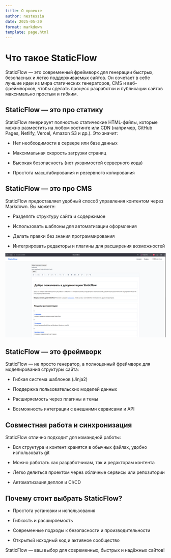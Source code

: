 ```yaml
---
title: О проекте
author: nestessia
date: 2025-05-20
format: markdown
template: page.html
---
```


# Что такое StaticFlow

StaticFlow — это современный фреймворк для генерации быстрых, безопасных и легко поддерживаемых сайтов. Он сочетает в себе лучшие идеи из мира статических генераторов, CMS и веб-фреймворков, чтобы сделать процесс разработки и публикации сайтов максимально простым и гибким.

## StaticFlow — это про статику

StaticFlow генерирует полностью статические HTML-файлы, которые можно разместить на любом хостинге или CDN (например, GitHub Pages, Netlify, Vercel, Amazon S3 и др.). Это значит:

- Нет необходимости в сервере или базе данных

- Максимальная скорость загрузки страниц

- Высокая безопасность (нет уязвимостей серверного кода)

- Простота масштабирования и резервного копирования

## StaticFlow — это про CMS

StaticFlow предоставляет удобный способ управления контентом через Markdown. Вы можете:

- Разделять структуру сайта и содержимое

- Использовать шаблоны для автоматизации оформления

- Делать правки без знания программирования

- Интегрировать редакторы и плагины для расширения возможностей


![StaticFlow CMS](/media/block_editor.png)


## StaticFlow — это фреймворк

StaticFlow — не просто генератор, а полноценный фреймворк для моделирования структуры сайта:

- Гибкая система шаблонов (Jinja2)

- Поддержка пользовательских моделей данных

- Расширяемость через плагины и темы

- Возможность интеграции с внешними сервисами и API

## Совместная работа и синхронизация

StaticFlow отлично подходит для командной работы:

- Вся структура и контент хранятся в обычных файлах, удобно использовать git

- Можно работать как разработчикам, так и редакторам контента

- Легко делиться проектом через облачные сервисы или репозитории

- Автоматизация деплоя и CI/CD


## Почему стоит выбрать StaticFlow?

- Простота установки и использования

- Гибкость и расширяемость

- Современные подходы к безопасности и производительности

- Открытый исходный код и активное сообщество

StaticFlow — ваш выбор для современных, быстрых и надёжных сайтов!
